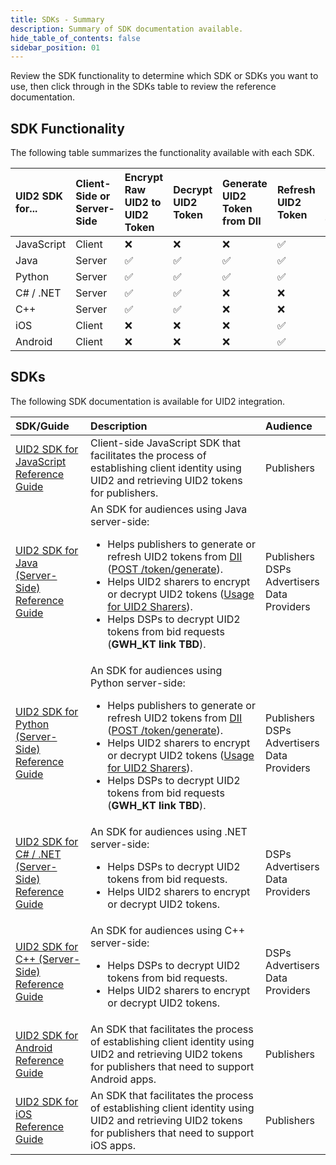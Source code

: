 ```yaml
---
title: SDKs - Summary
description: Summary of SDK documentation available.
hide_table_of_contents: false
sidebar_position: 01
---
```


Review the SDK functionality to determine which SDK or SDKs you want to use, then click through in the SDKs table to review the reference documentation.
## SDK Functionality

<!-- 
 | SDK | Client or Server | Encrypt Raw UID2 to UID2 Token | Decrypt UID2 Token | Generate UID2 Token from DII | Refresh UID2 Token | Generate Raw UID2 from DII |
| :--- | :--- |  :--- | :--- | :--- | :--- | :--- |
|UID2 SDK for JavaScript | Client-Side| &#10060; | &#10060; | &#10060; | &#9989; | &#10060; |
|UID2 SDK for Java | Server-Side | &#9989; | &#9989; | &#9989; | &#9989; | &#10060; |
|UID2 SDK for Python | Server-Side | &#9989; | &#9989; | &#9989; | &#9989; | &#10060; |
|UID2 SDK for C# / .NET | Server-Side | &#9989; | &#9989; | &#10060; | &#10060; | &#10060; |
|UID2 SDK for C++ | Server-Side | &#9989; | &#9989; | &#10060; | &#10060; | &#10060; |
|UID2 SDK for iOS | Client-Side| &#10060; | &#10060; | &#10060; | &#9989; |&#10060; |
|UID2 SDK for Android | Client-Side | &#10060; | &#10060; | &#10060; | &#9989; | &#10060; |
 -->

The following table summarizes the functionality available with each SDK.

| UID2 SDK for... | Client-Side or Server-Side | Encrypt Raw UID2 to UID2 Token | Decrypt UID2 Token | Generate UID2 Token from DII | Refresh UID2 Token | Generate Raw UID2 from DII |
| :--- | :--- |  :--- | :--- | :--- | :--- | :--- |
|JavaScript | Client| &#10060; | &#10060; | &#10060; | &#9989; | &#10060; |
|Java | Server | &#9989; | &#9989; | &#9989; | &#9989; | &#10060; |
|Python | Server | &#9989; | &#9989; | &#9989; | &#9989; | &#10060; |
|C# / .NET | Server | &#9989; | &#9989; | &#10060; | &#10060; | &#10060; |
|C++ | Server | &#9989; | &#9989; | &#10060; | &#10060; | &#10060; |
|iOS | Client| &#10060; | &#10060; | &#10060; | &#9989; |&#10060; |
|Android | Client | &#10060; | &#10060; | &#10060; | &#9989; | &#10060; |

<!-- &#9989; = Supported | &#10060; = Not Supported -->

## SDKs

The following SDK documentation is available for UID2 integration.

| SDK/Guide | Description | Audience
| :--- | :--- | :--- |
| [UID2 SDK for JavaScript Reference Guide](client-side-identity.md) | Client-side JavaScript SDK that facilitates the process of establishing client identity using UID2 and retrieving UID2 tokens for publishers. | Publishers |
| [UID2 SDK for Java (Server-Side) Reference Guide](uid2-sdk-ref-java.md) | An SDK for audiences using Java server-side:<ul><li>Helps publishers to generate or refresh UID2 tokens from [DII](../ref-info/glossary-uid.md#gl-dii) ([POST&nbsp;/token/generate](../endpoints/post-token-generate.md)).</li><li>Helps UID2 sharers to encrypt or decrypt UID2 tokens ([Usage for UID2 Sharers](uid2-sdk-ref-java.md#usage-for-uid2-sharers)).</li><li>Helps DSPs to decrypt UID2 tokens from bid requests (**GWH_KT link TBD**).</li></ul> | Publishers<br/>DSPs<br/>Advertisers<br/>Data Providers |
| [UID2 SDK for Python (Server-Side) Reference Guide](uid2-sdk-ref-python.md) | An SDK for audiences using Python server-side:<ul><li>Helps publishers to generate or refresh UID2 tokens from [DII](../ref-info/glossary-uid.md#gl-dii) ([POST&nbsp;/token/generate](../endpoints/post-token-generate.md)).</li><li>Helps UID2 sharers to encrypt or decrypt UID2 tokens ([Usage for UID2 Sharers](uid2-sdk-ref-python.md#usage-for-uid2-sharers)).</li><li>Helps DSPs to decrypt UID2 tokens from bid requests (**GWH_KT link TBD**).</li></ul> | Publishers<br/>DSPs<br/>Advertisers<br/>Data Providers |
| [UID2 SDK for C# / .NET (Server-Side) Reference Guide](uid2-sdk-ref-csharp-dotnet.md) | An SDK for audiences using .NET server-side:<ul><li>Helps DSPs to decrypt UID2 tokens from bid requests.</li><li>Helps UID2 sharers to encrypt or decrypt UID2 tokens.</li></ul> | DSPs<br/>Advertisers<br/>Data Providers |
| [UID2 SDK for C++ (Server-Side) Reference Guide](uid2-sdk-ref-cplusplus.md) | An SDK for audiences using C++ server-side:<ul><li>Helps DSPs to decrypt UID2 tokens from bid requests.</li><li>Helps UID2 sharers to encrypt or decrypt UID2 tokens.</li></ul> | DSPs<br/>Advertisers<br/>Data Providers |
| [UID2 SDK for Android Reference Guide](uid2-sdk-ref-android.md) |An SDK that facilitates the process of establishing client identity using UID2 and retrieving UID2 tokens for publishers that need to support Android apps. | Publishers |
| [UID2 SDK for iOS Reference Guide](uid2-sdk-ref-ios.md) | An SDK that facilitates the process of establishing client identity using UID2 and retrieving UID2 tokens for publishers that need to support iOS apps. | Publishers |
